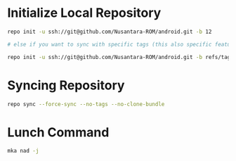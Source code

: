# Initialize Local Repository #
```bash
repo init -u ssh://git@github.com/Nusantara-ROM/android.git -b 12

# else if you want to sync with specific tags (this also specific features inline with selected tag version)

repo init -u ssh://git@github.com/Nusantara-ROM/android.git -b refs/tags/<tags>
```

# Syncing Repository # 
```bash
repo sync --force-sync --no-tags --no-clone-bundle
```

# Lunch Command # 
```bash
mka nad -j
```
